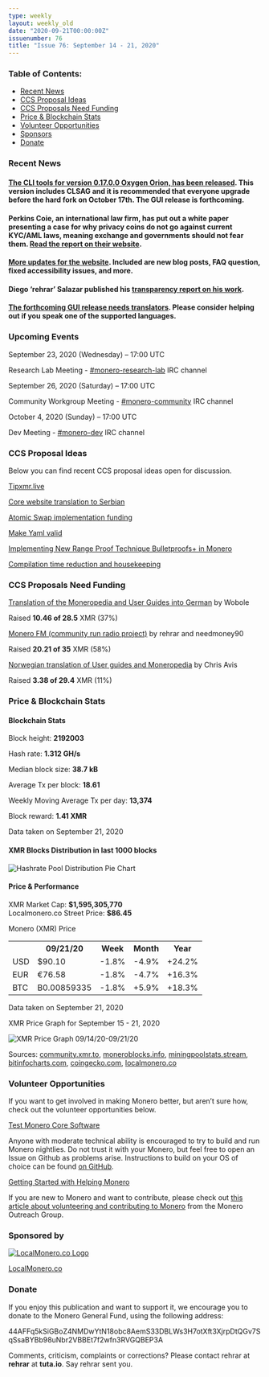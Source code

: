 ```yaml
---
type: weekly
layout: weekly_old
date: "2020-09-21T00:00:00Z"
issuenumber: 76
title: "Issue 76: September 14 - 21, 2020"
---
```


<h3>Table of Contents:</h3>
<ul class="contents">
    <li><a href="#news">Recent News</a></li>
    <li><a href="#ideas">CCS Proposal Ideas</a></li>
    <li><a href="#proposals">CCS Proposals Need Funding</a></li>
    <li><a href="#stats">Price & Blockchain Stats</a></li>
    <li><a href="#volunteer">Volunteer Opportunities</a></li>
    <li><a href="#sponsor">Sponsors</a></li>
    <li><a href="#donate">Donate</a></li>
</ul>

<h3 id="news">Recent News</h3>

<div class="newsbyte">
    <h4><a href="https://www.reddit.com/r/Monero/comments/iv9qqh/cli_v01700_oxygen_orion_released/" target="_blank">The CLI tools for version 0.17.0.0 Oxygen Orion, has been released</a>. This version includes CLSAG and it is recommended that everyone upgrade before the hard fork on October 17th. The GUI release is forthcoming.</h4>
</div>

<div class="newsbyte">
    <h4>Perkins Coie, an international law firm, has put out a white paper presenting a case for why privacy coins do not go against current KYC/AML laws, meaning exchange and governments should not fear them. <a href="https://www.perkinscoie.com/en/news-insights/anti-money-laundering-regulation-of-privacy-enabling-cryptocurrencies.html" target="_blank">Read the report on their website</a>.</h4>
</div>

<div class="newsbyte">
    <h4><a href="https://www.reddit.com/r/Monero/comments/iufpc3/getmoneroorg_updated_new_blog_posts_improved/" target="_blank">More updates for the website</a>. Included are new blog posts, FAQ question, fixed accessibility issues, and more.</h4>
</div>

<div class="newsbyte">
    <h4>Diego ‘rehrar’ Salazar published his <a href="https://www.reddit.com/r/Monero/comments/iteivi/rehrar_transparency_report/" target="_blank">transparency report on his work</a>.</h4>
</div>

<div class="newsbyte">
    <h4><a href="https://www.reddit.com/r/Monero/comments/iwdtqs/the_new_release_of_the_gui_wallet_is_almost_ready/" target="_blank">The forthcoming GUI release needs translators</a>. Please consider helping out if you speak one of the supported languages.</h4>
</div>

<h3 id="events">Upcoming Events</h3>

<div class="event">
    <p class="date" markdown="1">September 23, 2020 (Wednesday) – 17:00 UTC</p>
    <p markdown="1">Research Lab Meeting - <a href="irc://chat.freenode.net/#monero-research-lab" target="_blank">#monero-research-lab</a> IRC channel</p>
</div>

<div class="event">
    <p class="date" markdown="1">September 26, 2020 (Saturday) – 17:00 UTC</p>
    <p markdown="1">Community Workgroup Meeting - <a href="irc://chat.freenode.net/#monero-community" target="_blank">#monero-community</a> IRC channel</p>
</div>

<div class="event">
    <p class="date" markdown="1">October 4, 2020 (Sunday) – 17:00 UTC</p>
    <p markdown="1">Dev Meeting - <a href="irc://chat.freenode.net/#monero-dev" target="_blank">#monero-dev</a> IRC channel</p>
</div>

<h3 id="ideas">CCS Proposal Ideas</h3>

<p>Below you can find recent CCS proposal ideas open for discussion.</p>

<div class="proposal">
<p><a href="https://repo.getmonero.org/monero-project/ccs-proposals/-/merge_requests/173" target="_blank">Tipxmr.live</a></p>
</div>

<div class="proposal">
<p><a href="https://repo.getmonero.org/monero-project/ccs-proposals/-/merge_requests/172" target="_blank">Core website translation to Serbian</a></p>
</div>

<div class="proposal">
<p><a href="https://repo.getmonero.org/monero-project/ccs-proposals/-/merge_requests/168" target="_blank">Atomic Swap implementation funding</a></p>
</div>

<div class="proposal">
<p><a href="https://repo.getmonero.org/monero-project/ccs-proposals/-/merge_requests/166" target="_blank">Make Yaml valid</a></p>
</div>

<div class="proposal">
<p><a href="https://repo.getmonero.org/monero-project/ccs-proposals/-/merge_requests/156" target="_blank">Implementing New Range Proof Technique Bulletproofs+ in Monero</a></p>
</div>

<div class="proposal">
<p><a href="https://repo.getmonero.org/monero-project/ccs-proposals/-/merge_requests/138" target="_blank">Compilation time reduction and housekeeping</a></p>
</div>

<h3 id="proposals">CCS Proposals Need Funding</h3>

<div class="proposal">
    <p><a href="https://ccs.getmonero.org/proposals/Translation-getmonero-german.html" target="_blank">Translation of the Moneropedia and User Guides into German</a> by Wobole</p>
    <p>Raised <b>10.46 of 28.5</b> XMR (37%)</p>
</div>

<div class="proposal">
    <p><a href="https://ccs.getmonero.org/proposals/monerofm.html" target="_blank">Monero FM (community run radio project)</a> by rehrar and needmoney90</p>
    <p>Raised <b>20.21 of 35</b> XMR (58%)</p>
</div>

<div class="proposal">
    <p><a href="https://ccs.getmonero.org/proposals/avis-moneropedia-userguides.html" target="_blank">Norwegian translation of User guides and Moneropedia</a> by Chris Avis</p>
    <p>Raised <b>3.38 of 29.4</b> XMR (11%)</p>
</div>

<h3 id="stats">Price & Blockchain Stats</h3>

<h4 class="stat">Blockchain Stats</h4>

<div class="bcstats">
    <p>Block height: <b>2192003</b></p>
    <p>Hash rate: <b>1.312 GH/s</b></p>
    <p>Median block size: <b>38.7 kB</b></p>
    <p>Average Tx per block: <b>18.61</b></p>
    <p>Weekly Moving Average Tx per day: <b>13,374</b></p>
    <p>Block reward: <b>1.41 XMR</b></p>
</div>
<p class="note">Data taken on September 21, 2020</p>

<h4 class="stat">XMR Blocks Distribution in last 1000 blocks</h4>
<p><img src="/img/hashrate-pool-distribution-0921.png" alt="Hashrate Pool Distribution Pie Chart"/></p>

<h4 class="stat">Price & Performance</h4>

<div class="price-intro">XMR Market Cap: <b>$1,595,305,770</b><br>Localmonero.co Street Price: <b>$86.45</b></div>

<p class="table-title">Monero (XMR) Price</p>
<table class="price-table">
  <tr class="row1">
    <th></th>
    <th>09/21/20</th>
    <th>Week</th>
    <th>Month</th>
    <th>Year</th>
  </tr>
  <tr>
    <td data-th="XMR to">USD</td>
    <td data-th="09/21/20">$90.10</td>
    <td data-th="Week" class="red">-1.8%</td>
    <td data-th="Month" class="red">-4.9%</td>
    <td data-th="Year" class="green">+24.2%</td>
  </tr>
  <tr class="row3">
    <td data-th="XMR to">EUR</td>
    <td data-th="09/21/20">€76.58</td>
    <td data-th="Week" class="red">-1.8%</td>
    <td data-th="Month" class="red">-4.7%</td>
    <td data-th="Year" class="green">+16.3%</td>
  </tr>
  <tr>
    <td data-th="XMR to">BTC</td>
    <td data-th="09/21/20">B0.00859335</td>
    <td data-th="Week" class="red">-1.8%</td>
    <td data-th="Month" class="green">+5.9%</td>
    <td data-th="Year" class="green">+18.3%</td>
  </tr>
</table>
<p class="note">Data taken on September 21, 2020</p>

<p class="table-title">XMR Price Graph for September 15 - 21, 2020</p>

![XMR Price Graph 09/14/20-09/21/20](/img/weekly-chart-0921.png "XMR Price Graph 09/14/20-09/21/20") 

Sources: <a href="https://community.xmr.to/explorer/mainnet/" target="_blank">community.xmr.to</a>, <a href="https://moneroblocks.info/stats/transaction-stats" target="_blank">moneroblocks.info</a>, <a href="https://miningpoolstats.stream/monero" target="_blank">miningpoolstats.stream</a>, <a href="https://bitinfocharts.com/monero/" target="_blank">bitinfocharts.com</a>, <a href="https://www.coingecko.com/" target="_blank">coingecko.com</a>, <a href="https://localmonero.co/" target="_blank">localmonero.co</a>

<h3 id="volunteer">Volunteer Opportunities</h3>

<p>If you want to get involved in making Monero better, but aren’t sure how, check out the volunteer opportunities below.</p>

<div class="newsbyte">
    <p class="date"><a href="https://github.com/monero-project/monero" target="_blank">Test Monero Core Software</a></p>
    <p>Anyone with moderate technical ability is encouraged to try to build and run Monero nightlies. Do not trust it with your Monero, but feel free to open an Issue on Github as problems arise. Instructions to build on your OS of choice can be found <a href="https://github.com/monero-project/monero#compiling-monero-from-source" target="_blank">on GitHub</a>. </p>
</div>

<div class="newsbyte">
    <p class="date"><a href="https://github.com/monero-project/monero" target="_blank">Getting Started with Helping Monero</a></p>
    <p>If you are new to Monero and want to contribute, please check out <a href="https://www.monerooutreach.org/stories/getting-started-helping-monero.php" target="_blank">this article about volunteering and contributing to Monero</a> from the Monero Outreach Group. </p>
</div>

<h3 id="sponsor">Sponsored by</h3>

<p><a href="https://localmonero.co/" target="_blank"><img src="/img/localmonero-logo.png" alt="LocalMonero.co Logo" class="localmonero"></a></p>

<p class="text-center"><a href="https://localmonero.co/" target="_blank">LocalMonero.co</a></p>

<h3 id="donate">Donate</h3>

<p markdown="1">If you enjoy this publication and want to support it, we encourage you to donate to the Monero General Fund, using the following address:</p>

<p class="address" markdown="1">44AFFq5kSiGBoZ4NMDwYtN18obc8AemS33DBLWs3H7otXft3XjrpDtQGv7SqSsaBYBb98uNbr2VBBEt7f2wfn3RVGQBEP3A</p>

<!--p><a href="monero:44AFFq5kSiGBoZ4NMDwYtN18obc8AemS33DBLWs3H7otXft3XjrpDtQGv7SqSsaBYBb98uNbr2VBBEt7f2wfn3RVGQBEP3A" class="qr"><img src="/img/donate-monero.png"></a></p-->

Comments, criticism, complaints or corrections? Please contact rehrar at **rehrar** at **tuta.io**. Say rehrar sent you.